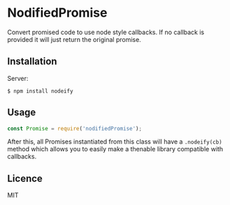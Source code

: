 # NodifiedPromise

  Convert promised code to use node style callbacks.  If no callback is provided it will just return the original promise.

## Installation

  Server:

    $ npm install nodeify


## Usage

```javascript
const Promise = require('nodifiedPromise');
```
After this, all Promises instantiated from this class will have a `.nodeify(cb)` method 
which allows you to easily make a thenable library compatible with callbacks.


## Licence

  MIT
